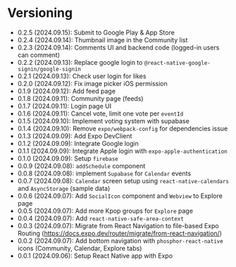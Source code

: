 # Versioning

- 0.2.5 (2024.09.15): Submit to Google Play & App Store
- 0.2.4 (2024.09.14): Thumbnail image in the Community list
- 0.2.3 (2024.09.14): Comments UI and backend code (logged-in users can comment)
- 0.2.2 (2024.09.13): Replace google login to `@react-native-google-signin/google-signin`
- 0.2.1 (2024.09.13): Check user login for likes
- 0.2.0 (2024.09.12): Fix image picker iOS permission
- 0.1.9 (2024.09.12): Add feed page
- 0.1.8 (2024.09.11): Community page (feeds)
- 0.1.7 (2024.09.11): Login page UI
- 0.1.6 (2024.09.11): Cancel vote, limit one vote per `eventId`
- 0.1.5 (2024.09.10): Implement voting system with supabase
- 0.1.4 (2024.09.10): Remove `expo/webpack-config` for dependencies issue
- 0.1.3 (2024.09.09): Add Expo DevClient
- 0.1.2 (2024.09.09): Integrate Google login
- 0.1.1 (2024.09.09): Integrate Apple login with `expo-apple-authentication`
- 0.1.0 (2024.09.09): Setup `firebase`
- 0.0.9 (2024.09.08): `addSchedule` component
- 0.0.8 (2024.09.08): implement `Supabase` for `Calendar` events
- 0.0.7 (2024.09.08): `Calendar` screen setup using `react-native-calendars` and `AsyncStorage` (sample data)
- 0.0.6 (2024.09.07): Add `SocialIcon` component and `Webview` to Explore page
- 0.0.5 (2024.09.07): Add more Kpop groups for `Explore` page
- 0.0.4 (2024.09.07): Add `react-native-safe-area-context`
- 0.0.3 (2024.09.07): Migrate from React Navigation to file-based Expo Routing (https://docs.expo.dev/router/migrate/from-react-navigation/)
- 0.0.2 (2024.09.07): Add bottom navigation with `phosphor-react-native` icons (Community, Calendar, Explore tabs)
- 0.0.1 (2024.09.06): Setup React Native app with Expo
